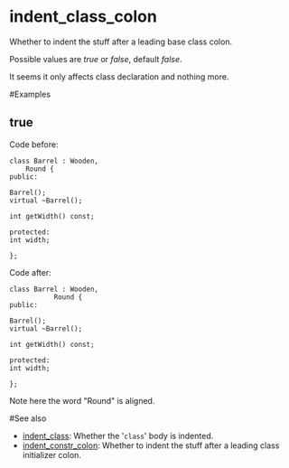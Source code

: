 # indent_class_colon

Whether to indent the stuff after a leading base class colon.

Possible values are _true_ or _false_, default _false_.

It seems it only affects class declaration and nothing more.

#Examples
## true
Code before:
```
class Barrel : Wooden,
	Round {
public:

Barrel();
virtual ~Barrel();

int getWidth() const;

protected:
int width;

};
```
Code after:
```
class Barrel : Wooden,
	       Round {
public:

Barrel();
virtual ~Barrel();

int getWidth() const;

protected:
int width;

};
```
Note here the word "Round" is aligned.

#See also
* [indent_class](indent_class.md): Whether the '`class`' body is indented.
* [indent_constr_colon](indent_constr_colon.md): Whether to indent the stuff after a leading class initializer colon.
